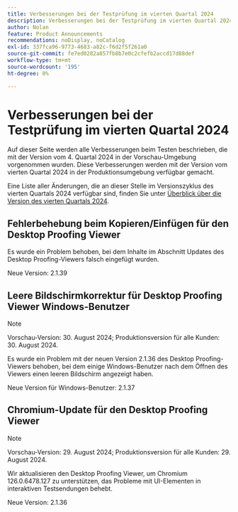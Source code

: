 ```yaml
---
title: Verbesserungen bei der Testprüfung im vierten Quartal 2024
description: Verbesserungen bei der Testprüfung im vierten Quartal 2024
author: Nolan
feature: Product Announcements
recommendations: noDisplay, noCatalog
exl-id: 337fca96-9773-4683-a82c-f6d2f5f261a0
source-git-commit: fe7ed0282a857fb8b7e0c2cfefb2accd17d88def
workflow-type: tm+mt
source-wordcount: '195'
ht-degree: 0%

---
```


# Verbesserungen bei der Testprüfung im vierten Quartal 2024

Auf dieser Seite werden alle Verbesserungen beim Testen beschrieben, die mit der Version vom 4. Quartal 2024 in der Vorschau-Umgebung vorgenommen wurden. Diese Verbesserungen werden mit der Version vom vierten Quartal 2024 in der Produktionsumgebung verfügbar gemacht.

Eine Liste aller Änderungen, die an dieser Stelle im Versionszyklus des vierten Quartals 2024 verfügbar sind, finden Sie unter [Überblick über die Version des vierten Quartals 2024](/help/quicksilver/product-announcements/product-releases/24-q4-release-activity/24-q4-release-overview.md).

## Fehlerbehebung beim Kopieren/Einfügen für den Desktop Proofing Viewer

Es wurde ein Problem behoben, bei dem Inhalte im Abschnitt Updates des Desktop Proofing-Viewers falsch eingefügt wurden.

Neue Version: 2.1.39

## Leere Bildschirmkorrektur für Desktop Proofing Viewer Windows-Benutzer

>[!NOTE]
>
>Vorschau-Version: 30. August 2024; Produktionsversion für alle Kunden: 30. August 2024.

Es wurde ein Problem mit der neuen Version 2.1.36 des Desktop Proofing-Viewers behoben, bei dem einige Windows-Benutzer nach dem Öffnen des Viewers einen leeren Bildschirm angezeigt haben.

Neue Version für Windows-Benutzer: 2.1.37


## Chromium-Update für den Desktop Proofing Viewer

>[!NOTE]
>
>Vorschau-Version: 29. August 2024; Produktionsversion für alle Kunden: 29. August 2024.

Wir aktualisieren den Desktop Proofing Viewer, um Chromium 126.0.6478.127 zu unterstützen, das Probleme mit UI-Elementen in interaktiven Testsendungen behebt.

Neue Version: 2.1.36
